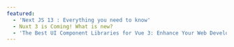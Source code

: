 ```yaml
---
featured:
  - 'Next JS 13 : Everything you need to know'
  - Nuxt 3 is Coming! What is new?
  - 'The Best UI Component Libraries for Vue 3: Enhance Your Web Development'
---
```

